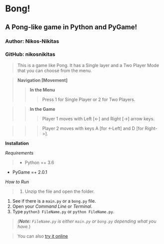 # Bong!
## A Pong-like game in Python and PyGame!
### Author: Nikos-Nikitas
### GitHub: nikosnikitas

>This is a game like Pong. It has a Single layer and a Two Player Mode that you can choose from the menu.

>**Navigation [Movement]**
>> **In the Menu** 
>>>Press 1 for Single Player or 2 for Two Players.

>> **In the Game**
>>> Player 1 moves with Left [<-] and Right [->] arrow keys.

>>> Player 2 moves with keys A [for <-Left] and D [for Right->].

**Installation**

*Requirements*
>  - Python =+ 3.6
   - PyGame =+ 2.0.1

*How to Run*
> 1. Unzip the file and open the folder.
1. See if there is a `main.py` or a `bong.py` file.
1. Open your *Command Line* or *Terminal*.
1. Type `python3 FileName.py` or 
`python FileName.py`.

>*(**Note:** `FileName.py` is either `main.py` or `bong.py` depending what you have.*)

> You can also [try it online]()
